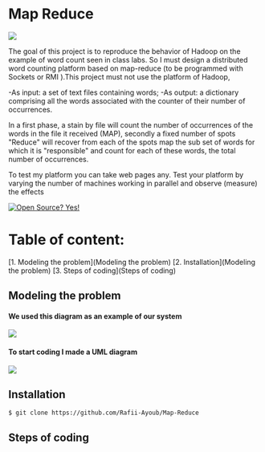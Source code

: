 # Map Reduce

![](https://forthebadge.com/images/badges/made-with-java.svg) 


The goal of this project is to reproduce the behavior of Hadoop on the example of
word count seen in class labs. So I must design a distributed word counting platform
based on map-reduce (to be programmed with Sockets or RMI ).This project must not use the platform of
Hadoop, 

-As input:  a set of text files containing words; 
-As output: a dictionary comprising all the words associated with the counter of their number of occurrences.
  
In a first phase, a stain by
file will count the number of occurrences of the words in the file it
received (MAP), secondly a fixed number of spots
"Reduce" will recover from each of the spots map the sub
set of words for which it is "responsible" and count for
each of these words, the total number of occurrences.

To test my platform you can take web pages
any. Test your platform by varying the number of machines
working in parallel and observe (measure) the effects

 [![Open Source? Yes!](https://badgen.net/badge/Open%20Source%20%3F/Yes%21/blue?icon=github)](https://github.com/Naereen/badges/)
 
# Table of content: 

[1. Modeling the problem](Modeling the problem)
[2. Installation](Modeling the problem)
[3. Steps of coding](Steps of coding)

## Modeling the problem

#### We used this diagram as an example of our system
![](images/diagram1.PNG)

#### To start coding I made a UML diagram
![](images/uml1.PNG)

## Installation 


```
$ git clone https://github.com/Rafii-Ayoub/Map-Reduce

```

## Steps of coding

